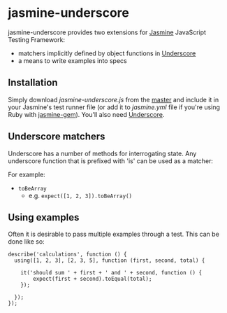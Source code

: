 # jasmine-underscore

jasmine-underscore provides two extensions for [Jasmine](http://pivotal.github.com/jasmine/) JavaScript Testing Framework:
  
- matchers implicitly defined by object functions in [Underscore](http://documentcloud.github.com/underscore/)
- a means to write examples into specs
  
## Installation

Simply download _jasmine-underscore.js_ from the [master](https://github.com/adscott/jasmine-underscore/raw/master/lib/jasmine-underscore.js) and include it in your Jasmine's test runner file (or add it to _jasmine.yml_ file if you're using Ruby with [jasmine-gem](http://github.com/pivotal/jasmine-gem)). You'll also need [Underscore](http://documentcloud.github.com/underscore/).

## Underscore matchers

Underscore has a number of methods for interrogating state. Any underscore function that is prefixed with 'is' can be used as a matcher:

For example:

- `toBeArray`
  - e.g. `expect([1, 2, 3]).toBeArray()`

## Using examples

Often it is desirable to pass multiple examples through a test. This can be done like so:

    describe('calculations', function () {
      using([1, 2, 3], [2, 3, 5], function (first, second, total) {
  
        it('should sum ' + first + ' and ' + second, function () {
            expect(first + second).toEqual(total);
        });
  
      });
    });
